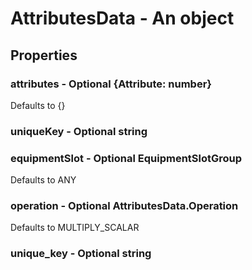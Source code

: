 

# AttributesData - An object



## Properties



### attributes - Optional {Attribute: number}



Defaults to {}



### uniqueKey - Optional string



### equipmentSlot - Optional EquipmentSlotGroup



Defaults to ANY



### operation - Optional AttributesData.Operation



Defaults to MULTIPLY_SCALAR



### unique_key - Optional string

